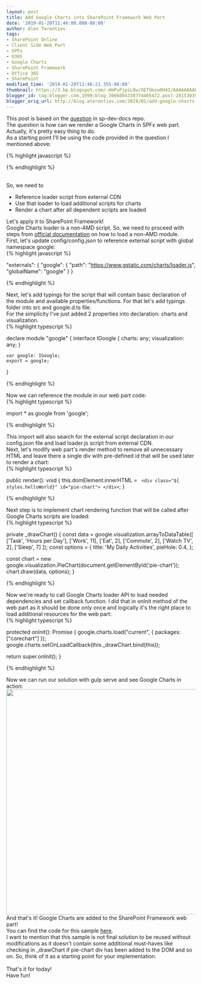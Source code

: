 ```yaml
---
layout: post
title: Add Google Charts into SharePoint Framework Web Part
date: '2019-01-20T11:46:00.000-08:00'
author: Alex Terentiev
tags:
- SharePoint Online
- Client Side Web Part
- SPFx
- O365
- Google Charts
- SharePoint Framework
- Office 365
- SharePoint
modified_time: '2019-01-20T11:46:21.355-08:00'
thumbnail: https://3.bp.blogspot.com/-HmPuPjpiL8w/XETOmzw9H4I/AAAAAAAABAk/nidLpahITbIhpFLh010UzbF42gy_LSjQwCLcBGAs/s72-c/google-charts.png
blogger_id: tag:blogger.com,1999:blog-3066084330774405472.post-2015303535837982937
blogger_orig_url: http://blog.aterentiev.com/2019/01/add-google-charts-into-sharepoint.html
---
```


This post is based on the <a href="https://github.com/SharePoint/sp-dev-docs/issues/3298" target="_blank">question</a> in sp-dev-docs repo.<br />The question is how can we render a Google Charts in SPFx web part.<br />Actually, it's pretty easy thing to do. <br /><a name='more'></a>As a starting point I'll be using the code provided in the question I mentioned above:<br />
<div markdown="1">
{% highlight javascript %}

<script type="text/javascript" src="https://www.gstatic.com/charts/loader.js"></script>
<script type="text/javascript"> 
google.charts.load("current", {packages:["corechart"]}); 
google.charts.setOnLoadCallback(drawChart); 
function drawChart() { 
  var data = google.visualization.arrayToDataTable([ ['Task', 'Hours per Day'], ['Work', 11], ['Eat', 2], ['Commute', 2], ['Watch TV', 2], ['Sleep', 7] ]);
  var options = {
    title: 'My Daily Activities',
    pieHole: 0.4,
  };

  var chart = new google.visualization.PieChart(document.getElementById('donutchart'));
  chart.draw(data, options);
}
</script>

{% endhighlight %}
</div>
<br />So, we need to<br /><ul><li>Reference loader script from external CDN</li><li>Use that loader to load additional scripts for charts</li><li>Render a chart after all dependent scripts are loaded</li></ul>Let's apply it to SharePoint Framework!<br />Google Charts loader is a non-AMD script. So, we need to proceed with steps from <a href="https://docs.microsoft.com/en-us/sharepoint/dev/spfx/web-parts/basics/add-an-external-library#load-a-non-amd-module" target="_blank">official documentation</a> on how to load a non-AMD module.<br />First, let's update <span class="code">config/config.json</span> to reference external script with global namespace <span class="code">google</span>: 
<div markdown="1">
{% highlight javascript %}

"externals": {
  "google": {
    "path": "https://www.gstatic.com/charts/loader.js",
    "globalName": "google"
  }
}

{% endhighlight %}
</div>
Next, let's add typings for the script that will contain basic declaration of the module and available properties/functions. For that let's add <span class="code">typings</span> folder into <span class="code">src</span> and <span class="code">google.d.ts</span> file.<br />For the simplicity I've just added 2 properties into declaration: <span class="code">charts</span> and <span class="code">visualization</span>. 
<div markdown="1">
{% highlight typescript %}

declare module "google" {
    interface IGoogle {
        charts: any;
        visualization: any;
    }

    var google: IGoogle;
    export = google;
}

{% endhighlight %}
</div>
Now we can reference the module in our web part code: 
<div markdown="1">
{% highlight typescript %}

import * as google from 'google';

{% endhighlight %}
</div>
This import will also search for the external script declaration in our <span class="code">config.json</span> file and load <span class="code">loader.js</span> script from external CDN.<br />Next, let's modify web part's <span class="code">render</span> method to remove all unnecessary HTML and leave there a single <span class="code">div</span> with pre-defined id that will be used later to render a chart: 
<div markdown="1">
{% highlight typescript %}

public render(): void {
  this.domElement.innerHTML = `
    <div class="${ styles.helloWorld}" id="pie-chart">
    </div<`;
}

{% endhighlight %}
</div>
Next step is to implement chart rendering function that will be called after Google Charts scripts are loaded: 
<div markdown="1">
{% highlight typescript %}

private _drawChart() {
  const data = google.visualization.arrayToDataTable([ 
    ['Task', 'Hours per Day'], 
    ['Work', 11], 
    ['Eat', 2], 
    ['Commute', 2], 
    ['Watch TV', 2], 
    ['Sleep', 7] ]);
  const options = {
    title: 'My Daily Activities',
    pieHole: 0.4,
  };

  const chart = new google.visualization.PieChart(document.getElementById('pie-chart'));
  chart.draw(data, options);
}

{% endhighlight %}
</div>
Now we're ready to call Google Charts loader API to load needed dependencies and set callback function. I did that in <span class="code">onInit</span> method of the web part as it should be done only once and logically it's the right place to load additional resources for the web part: 
<div markdown="1">
{% highlight typescript %}

protected onInit(): Promise<void> {
  google.charts.load("current", { packages: ["corechart"] });
  google.charts.setOnLoadCallback(this._drawChart.bind(this));

  return super.onInit();
}

{% endhighlight %}
</div>
Now we can run our solution with <span class="code">gulp serve</span> and see Google Charts in action:<br /><a href="https://3.bp.blogspot.com/-HmPuPjpiL8w/XETOmzw9H4I/AAAAAAAABAk/nidLpahITbIhpFLh010UzbF42gy_LSjQwCLcBGAs/s1600/google-charts.png" imageanchor="1" ><img border="0" src="https://3.bp.blogspot.com/-HmPuPjpiL8w/XETOmzw9H4I/AAAAAAAABAk/nidLpahITbIhpFLh010UzbF42gy_LSjQwCLcBGAs/s1600/google-charts.png" data-original-width="1600" data-original-height="565" width="600" /></a><br />And that's it! Google Charts are added to the SharePoint Framework web part!<br />You can find the code for this sample <a href="https://github.com/AJIXuMuK/issues/tree/master/google-charts" target="_blank">here</a>.<br />I want to mention that this sample is not final solution to be reused without modifications as it doesn't contain some additional must-haves like checking in <span class="code">_drawChart</span> if <span class="code">pie-chart</span> div has been added to the DOM and so on. So, think of it as a starting point for your implementation.<br /><br />That's it for today!<br />Have fun!